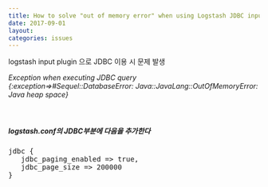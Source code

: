 ```yaml
---
title: How to solve "out of memory error" when using Logstash JDBC input plugin
date: 2017-09-01
layout:
categories: issues
---
```


logstash input plugin 으로 JDBC 이용 시 문제 발생

<em>Exception when executing JDBC query {:exception=>#Sequel::DatabaseError: Java::JavaLang::OutOfMemoryError: Java heap space}
</em>
<br><br><br>

##### logstash.conf의 JDBC부분에 다음을 추가한다
<pre>
jdbc {
   jdbc_paging_enabled => true,
   jdbc_page_size => 200000
}
</pre>
